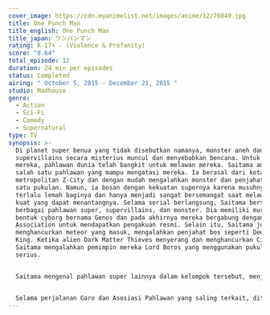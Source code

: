 ```yaml
---
cover_image: https://cdn.myanimelist.net/images/anime/12/76049.jpg
title: One Punch Man
title_english: One Punch Man
title_japan: ワンパンマン
rating: R-17+ - (Violence & Profanity)
score: "8.64"
total_episode: 12
duration: 24 min per episodes
status: Completed
airing: " October 5, 2015 - December 21, 2015 "
studio: Madhouse
genre:
  - Action
  - Sci-Fi
  - Comedy
  - Supernatural
type: TV
synopsis: >-
  Di planet super benua yang tidak disebutkan namanya, monster aneh dan
  supervillains secara misterius muncul dan menyebabkan bencana. Untuk memerangi
  mereka, pahlawan dunia telah bangkit untuk melawan mereka. Saitama adalah
  salah satu pahlawan yang mampu mengatasi mereka. Ia berasal dari kota
  metropolitan Z-City dan dengan mudah mengalahkan monster dan penjahat dengan
  satu pukulan. Namun, ia bosan dengan kekuatan supernya karena musuhnya yang
  terlalu lemah baginya dan hanya menjadi sangat bersemangat saat melawan musuh
  kuat yang dapat menantangnya. Selama serial berlangsung, Saitama bertemu
  berbagai pahlawan super, supervillains, dan monster. Dia memiliki murid dalam
  bentuk cyborg bernama Genos dan pada akhirnya mereka bergabung dengan Hero
  Association untuk mendapatkan pengakuan resmi. Selain itu, Saitama juga
  menghancurkan meteor yang masuk, mengalahkan penjahat bos seperti Deep Sea
  King. Ketika alien Dark Matter Thieves menyerang dan menghancurkan City A,
  Saitama mengalahkan pemimpin mereka Lord Boros yang menggunakan pukulan
  serius.


  Saitama mengenal pahlawan super lainnya dalam kelompok tersebut, menjadi teman dengan seniman bela diri dan seorang superhero bernama King yang sebenarnya adalah seorang otaku yang tidak mengenal kekerasan. Ketika eksekutif Hero Association mencoba merekrut penjahat untuk menjadi pahlawan super, seorang penjahat bernama Garo muncul dan mulai memukul banyak pahlawan lainnya, mendorong asosiasi tersebut untuk melakukan sedikit usaha untuk menghentikannya. Untuk mempelajari lebih lanjut tentang seni bela diri, Saitama memasuki sebuah turnamen. Monster yang lebih ganas mulai muncul di berbagai kota, mengenakan banyak pahlawan. Sekelompok dari mereka menculik seorang anak sponsor Asosiasi. Asosiasi Pahlawan belajar bahwa monster telah mengorganisir menjadi Asosiasi Monster, dan mereka juga merekrut anggota dengan memiliki pejuang dan yang lainnya menelan sel-sel rakasa yang mengubahnya menjadi monster yang memiliki kekuatan jauh lebih banyak.


  Selama perjalanan Garo dan Asosiasi Pahlawan yang saling terkait, ditemukan bahwa monster telah membuat markas mereka di daerah yang ditinggalkan di Z-City, yang kebetulan hanya didiami oleh Saitama saja. Garo menemukan semua S-Class, atau pahlawan terkuat peringkatnya, dan melanjutkan untuk melanjutkan proses 'monstrifikasi' selama pertempuran. Akhirnya dia bertemu dengan Saitama (yang telah terganggu dengan kebisingan dari pertarungan), yang sikap dan kekuatannya menyebalkan dan akhirnya menghancurkan kehendak Garo, kemudian mengungkapkan visinya untuk masa depan. Saitama, yang keluar dari karakter, mengerti rasa sakitnya, dan di bawah ancaman pahlawan yang kalah untuk membunuh Garo, Garo pergi sebelum ada yang bisa menangkapnya.
---
```

